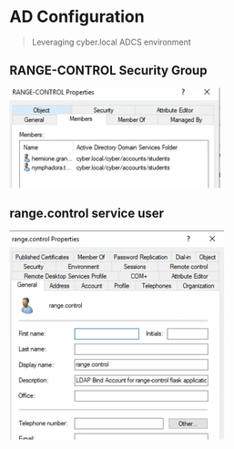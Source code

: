 # AD Configuration

> Leveraging cyber.local ADCS environment

## RANGE-CONTROL Security Group

![image-20221011072132204](ad-configuration.assets/image-20221011072132204.png) 

## range.control service user

![image-20221011072209595](ad-configuration.assets/image-20221011072209595.png) 

